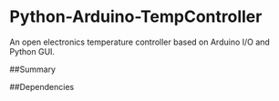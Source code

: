 # Python-Arduino-TempController
An open electronics temperature controller based on Arduino I/O and Python GUI.

##Summary

##Dependencies
